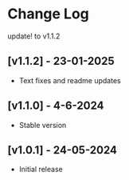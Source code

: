 # Change Log

update! to v1.1.2
## [v1.1.2] - 23-01-2025
- Text fixes and readme updates

## [v1.1.0] - 4-6-2024
- Stable version

## [v1.0.1] - 24-05-2024
- Initial release

